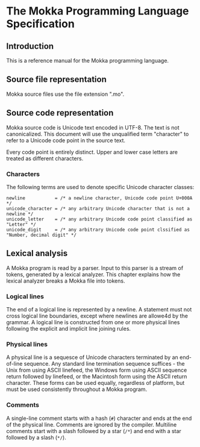 # The Mokka Programming Language Specification

## Introduction
This is a reference manual for the Mokka programming language.

## Source file representation
Mokka source files use the file extension ".mo".

## Source code representation
Mokka source code is Unicode text encoded in UTF-8. The text is not canonicalized. This document will use the unqualified term "character" to refer to a Unicode code point in the source text.

Every code point is entirely distinct. Upper and lower case letters are treated as different characters.

### Characters
The following terms are used to denote specific Unicode character classes:

```
newline           = /* a newline character, Unicode code point U+000A */
unicode_character = /* any arbitrary Unicode character that is not a newline */
unicode_letter    = /* any arbitrary Unicode code point classified as "Letter" */
unicode_digit     = /* any arbitrary Unicode code point clssified as "Number, decimal digit" */
```

## Lexical analysis
A Mokka program is read by a parser. Input to this parser is a stream of tokens, generated by a lexical analyzer. This chapter explains how the lexical analyzer breaks a Mokka file into tokens.

### Logical lines
The end of a logical line is represented by a newline. A statement must not cross logical line boundaries, except where newlines are allowe4d by the grammar. A logical line is constructed from one or more physical lines following the explicit and implicit line joining rules.

### Physical lines
A physical line is a sequesce of Unicode characters terminated by an end-of-line sequence. Any standard line termination sequence suffices - the Unix from using ASCII linefeed, the Windows form using ASCII sequence return followed by linefeed, or the Macintosh form using the ASCII return character. These forms can be used equally, regardless of platform, but must be used consistently throughout a Mokka program.

### Comments
A single-line comment starts with a hash (`#`) character and ends at the end of the physical line. Comments are ignored by the compiler. Multiline comments start with a slash followed by a star (`/*`) and end with a star followed by a slash (`*/`). 
